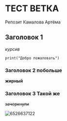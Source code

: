 # ТЕСТ ВЕТКА

Репозит Камалова Артёма

## Заголовок 1

_курсив_

```
print("Добро пожаловать")
```

### Заголовок 2 побольше

__жирный__

### Заголовок 3 Такой же

~~зачеркнули~~

![6526637122](https://github.com/user-attachments/assets/104470b2-ed74-4fef-8abe-aa504ead3b11)
